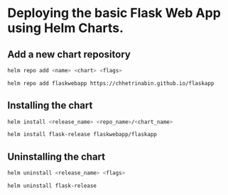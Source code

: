 # Deploying the basic Flask Web App using Helm Charts.

## Add a new chart repository

```bash
helm repo add <name> <chart> <flags>
```

```bash
helm repo add flaskwebapp https://chhetrinabin.github.io/flaskapp
```

## Installing the chart

```bash
helm install <release_name> <repo_name>/<chart_name>
```

```bash
helm install flask-release flaskwebapp/flaskapp
```

## Uninstalling the chart
```bash
helm uninstall <release_name> <flags>
```

```bash
helm uninstall flask-release
```
